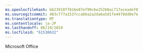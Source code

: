 ```yaml
---
ms.openlocfilehash: b623910ff816e87ef99c6e25260ac717aceadef0
ms.sourcegitcommit: 483c777a1537ccab6a2a2da6a5d1fe4470dd0e7e
ms.translationtype: MT
ms.contentlocale: ja-JP
ms.lasthandoff: 06/19/2019
ms.locfileid: "61530632"
---
```

Microsoft Office